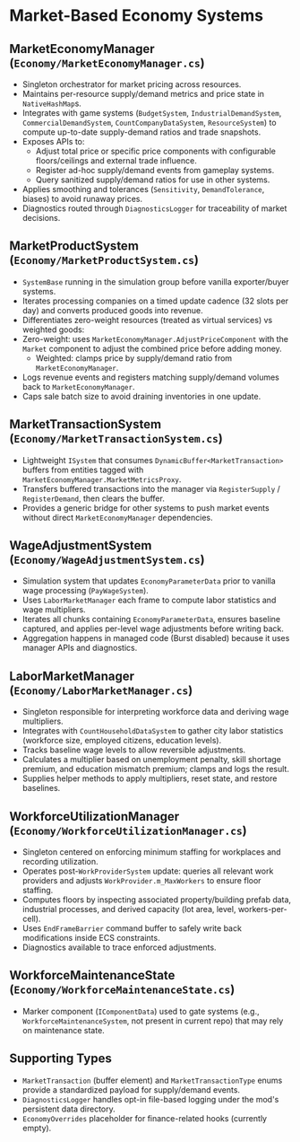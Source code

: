 # Market-Based Economy Systems

## MarketEconomyManager (`Economy/MarketEconomyManager.cs`)
- Singleton orchestrator for market pricing across resources.
- Maintains per-resource supply/demand metrics and price state in `NativeHashMap`s.
- Integrates with game systems (`BudgetSystem`, `IndustrialDemandSystem`, `CommercialDemandSystem`, `CountCompanyDataSystem`, `ResourceSystem`) to compute up-to-date supply-demand ratios and trade snapshots.
- Exposes APIs to:
  - Adjust total price or specific price components with configurable floors/ceilings and external trade influence.
  - Register ad-hoc supply/demand events from gameplay systems.
  - Query sanitized supply/demand ratios for use in other systems.
- Applies smoothing and tolerances (`Sensitivity`, `DemandTolerance`, biases) to avoid runaway prices.
- Diagnostics routed through `DiagnosticsLogger` for traceability of market decisions.

## MarketProductSystem (`Economy/MarketProductSystem.cs`)
- `SystemBase` running in the simulation group before vanilla exporter/buyer systems.
- Iterates processing companies on a timed update cadence (32 slots per day) and converts produced goods into revenue.
- Differentiates zero-weight resources (treated as virtual services) vs weighted goods:
- Zero-weight: uses `MarketEconomyManager.AdjustPriceComponent` with the `Market` component to adjust the combined price before adding money.
  - Weighted: clamps price by supply/demand ratio from `MarketEconomyManager`.
- Logs revenue events and registers matching supply/demand volumes back to `MarketEconomyManager`.
- Caps sale batch size to avoid draining inventories in one update.

## MarketTransactionSystem (`Economy/MarketTransactionSystem.cs`)
- Lightweight `ISystem` that consumes `DynamicBuffer<MarketTransaction>` buffers from entities tagged with `MarketEconomyManager.MarketMetricsProxy`.
- Transfers buffered transactions into the manager via `RegisterSupply` / `RegisterDemand`, then clears the buffer.
- Provides a generic bridge for other systems to push market events without direct `MarketEconomyManager` dependencies.

## WageAdjustmentSystem (`Economy/WageAdjustmentSystem.cs`)
- Simulation system that updates `EconomyParameterData` prior to vanilla wage processing (`PayWageSystem`).
- Uses `LaborMarketManager` each frame to compute labor statistics and wage multipliers.
- Iterates all chunks containing `EconomyParameterData`, ensures baseline captured, and applies per-level wage adjustments before writing back.
- Aggregation happens in managed code (Burst disabled) because it uses manager APIs and diagnostics.

## LaborMarketManager (`Economy/LaborMarketManager.cs`)
- Singleton responsible for interpreting workforce data and deriving wage multipliers.
- Integrates with `CountHouseholdDataSystem` to gather city labor statistics (workforce size, employed citizens, education levels).
- Tracks baseline wage levels to allow reversible adjustments.
- Calculates a multiplier based on unemployment penalty, skill shortage premium, and education mismatch premium; clamps and logs the result.
- Supplies helper methods to apply multipliers, reset state, and restore baselines.

## WorkforceUtilizationManager (`Economy/WorkforceUtilizationManager.cs`)
- Singleton centered on enforcing minimum staffing for workplaces and recording utilization.
- Operates post-`WorkProviderSystem` update: queries all relevant work providers and adjusts `WorkProvider.m_MaxWorkers` to ensure floor staffing.
- Computes floors by inspecting associated property/building prefab data, industrial processes, and derived capacity (lot area, level, workers-per-cell).
- Uses `EndFrameBarrier` command buffer to safely write back modifications inside ECS constraints.
- Diagnostics available to trace enforced adjustments.

## WorkforceMaintenanceState (`Economy/WorkforceMaintenanceState.cs`)
- Marker component (`IComponentData`) used to gate systems (e.g., `WorkforceMaintenanceSystem`, not present in current repo) that may rely on maintenance state.

## Supporting Types
- `MarketTransaction` (buffer element) and `MarketTransactionType` enums provide a standardized payload for supply/demand events.
- `DiagnosticsLogger` handles opt-in file-based logging under the mod's persistent data directory.
- `EconomyOverrides` placeholder for finance-related hooks (currently empty).
